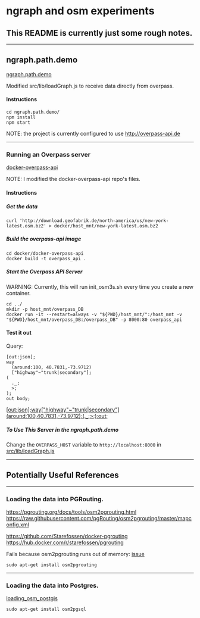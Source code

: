 # ngraph and osm experiments

## This README is currently just some rough notes.

---

## ngraph.path.demo

[ngraph.path.demo](https://github.com/anvaka/ngraph.path.demo)

Modified src/lib/loadGraph.js to receive data directly from overpass.

#### Instructions

```
cd ngraph.path.demo/
npm install
npm start
```

NOTE: the project is currently configured to use http://overpass-api.de

---

### Running an Overpass server

[docker-overpass-api](https://github.com/Frankkkkk/docker-overpass-api)

NOTE: I modified the docker-overpass-api repo's files.

#### Instructions

##### Get the data

```
curl 'http://download.geofabrik.de/north-america/us/new-york-latest.osm.bz2' > docker/host_mnt/new-york-latest.osm.bz2
```

##### Build the overpass-api image

```
cd docker/docker-overpass-api
docker build -t overpass_api .
```

##### Start the Overpass API Server

WARNING: Currently, this will run init_osm3s.sh every time you create a new container.

```
cd ../
mkdir -p host_mnt/overpass_DB
docker run -it --restart=always -v "${PWD}/host_mnt/":/host_mnt -v "${PWD}/host_mnt/overpass_DB:/overpass_DB" -p 8000:80 overpass_api
```

#### Test it out

Query:
```
[out:json];
way
  (around:100, 40.7831,-73.9712)
  ["highway"~"trunk|secondary"];
(
  ._;
  >;
);
out body;
```

[\[out:json\];way\["highway"~"trunk|secondary"\]\(around:100,40.7831,-73.9712\);\(._;>;\);out;](http://localhost:8000/api/interpreter?data=%5Bout%3Ajson%5D%3Bway%5B%22highway%22~%22trunk%7Csecondary%22%5D%28around%3A100%2C40%2E7831%2C-73%2E9712%29%3B%28%2E_%3B%3E%3B%29%3Bout%3B%0A)

##### To Use This Server in the ngraph.path.demo

Change the `OVERPASS_HOST` variable to `http://localhost:8000` in [src/lib/loadGraph.js](https://github.com/availabs/ngraph-and-osm-experiments/blob/master/ngraph.path.demo/src/lib/loadGraph.js)

---

## Potentially Useful References

---

### Loading the data into PGRouting.

https://pgrouting.org/docs/tools/osm2pgrouting.html
https://raw.githubusercontent.com/pgRouting/osm2pgrouting/master/mapconfig.xml

https://github.com/Starefossen/docker-pgrouting
https://hub.docker.com/r/starefossen/pgrouting

Fails because osm2pgrouting runs out of memory: [issue](https://github.com/pgRouting/osm2pgrouting/issues/20)

```
sudo apt-get install osm2pgrouting
```

---

### Loading the data into Postgres.

[loading_osm_postgis](https://www.bostongis.com/PrinterFriendly.aspx?content_name=loading_osm_postgis)

```
sudo apt-get install osm2pgsql
```


